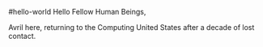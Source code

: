 #hello-world
Hello Fellow Human Beings,

Avril here, returning to the Computing United States after a decade of lost contact.
